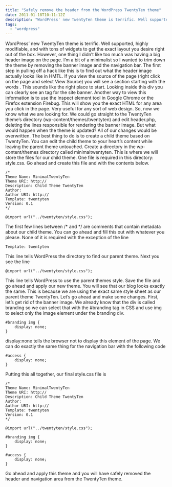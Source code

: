 ```yaml
---
title: "Safely remove the header from the WordPress TwentyTen theme"
date: 2011-01-18T10:11:12Z
description: "WordPress' new TwentyTen theme is terrific. Well supported, highly modifiable, and with tons of widgets to get the exact layout you desire right out of the box. However, one thing I didn’t like too much was having a big header image on the page. I’m a bit of a minimalist so I wanted to trim down the theme by removing the banner image and the navigation bar. Here's how I did it."
tags:
  - "wordpress"
---
```


WordPress’ new TwentyTen theme is terrific. Well supported, highly modifiable, and with tons of widgets to get the exact layout you desire right out of the box. However, one thing I didn’t like too much was having a big header image on the page. I’m a bit of a minimalist so I wanted to trim down the theme by removing the banner image and the navigation bar. The first step in pulling off a hack like this is to find out what the header image actually looks like in HMTL. If you view the source of the page (right click on the page and select View Source) you will see a section starting with the words . This sounds like the right place to start. Looking inside this div you can clearly see an tag for the site banner. Another way to view this information is to use the Inspect element tool in Google Chrome or the Firefox extension Firebug. This will show you the exact HTML for any area you click in the page. Very useful for any sort of web design. So, now we know what we are looking for. We could go straight to the TwentyTen theme’s directory (wp-content/themes/twentyten) and edit header.php, deleting the lines responsible for rendering the banner image. But what would happen when the theme is updated? All of our changes would be overwritten. The best thing to do is to create a child theme based on TwentyTen. You can edit the child theme to your heart’s content while leaving the parent theme untouched. Create a directory in the wp-content/themes directory called minimaltwentyten. This is where we will store the files for our child theme. One file is required in this directory: style.css. Go ahead and create this file and with the contents below.

    /*
    Theme Name: MinimalTwentyTen
    Theme URI: http://
    Description: Child Theme TwentyTen
    Author:
    Author URI: http://
    Template: twentyten
    Version: 0.1
    */  
    
    @import url("../twentyten/style.css");

The first few lines between /* and */ are comments that contain metadata about our child theme. You can go ahead and fill this out with whatever you please. None of it is required with the exception of the line

    Template: twentyten

This line tells WordPress the directory to find our parent theme. Next you see the line

    @import url("../twentyten/style.css");

This line tells WordPress to use the parent themes style. Save the file and go ahead and apply our new theme. You will see that our blog looks exactly the same. This is because we are using the exact same style sheet as our parent theme TwentyTen. Let’s go ahead and make some changes. First, let’s get rid of the banner image. We already know that the div is called branding so we can select that with the #branding tag in CSS and use img to select only the image element under the branding div.

    #branding img {
        display: none;
    }

display:none tells the browser not to display this element of the page. We can do exactly the same thing for the navigation bar with the following code

    #access {
        display: none;
    }

Putting this all together, our final style.css file is

    /*
    Theme Name: MinimalTwentyTen
    Theme URI: http://
    Description: Child Theme TwentyTen
    Author:
    Author URI: http://
    Template: twentyten
    Version: 0.1
    */  
    
    @import url("../twentyten/style.css");  
    
    #branding img {
        display: none;
    }  
    
    #access {
        display: none;
    }

Go ahead and apply this theme and you will have safely removed the header and navigation area from the TwentyTen theme.

